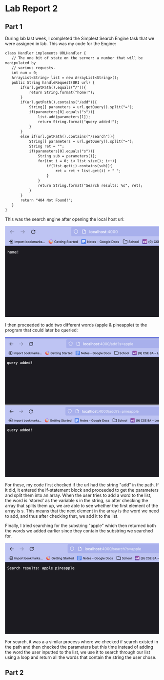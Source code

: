 # Lab Report 2

## Part 1
During lab last week, I completed the Simplest Search Engine task that we were assigned in lab. This was my code for the Engine:

```
class Handler implements URLHandler {
   // The one bit of state on the server: a number that will be manipulated by
   // various requests.
   int num = 0;
   ArrayList<String> list = new ArrayList<String>();
   public String handleRequest(URI url) {
       if(url.getPath().equals(“/")){
           return String.format("home!");
       }
       if(url.getPath().contains("/add")){
           String[] parameters = url.getQuery().split("=");
           if(parameters[0].equals("s")){
               list.add(parameters[1]);
               return String.format("query added!");
           }
       }
       else if(url.getPath().contains("/search")){
           String[] parameters = url.getQuery().split("=");
           String ret = "";
           if(parameters[0].equals("s")){
               String sub = parameters[1];
               for(int i = 0; i< list.size(); i++){
                   if(list.get(i).contains(sub)){
                       ret = ret + list.get(i) + " ";
                   }
               }
               return String.format("Search results: %s", ret);
           }
       }
       return "404 Not Found!";
   }
}

```

This was the search engine after opening the local host url:

![Image](lab2ss/home.png)

I then proceeded to add two different words (apple & pineapple) to the program that could later be queried:

![Image](lab2ss/apple.png)
![Image](lab2ss/pineapple.png)

For these, my code first checked if the url had the string "add" in the path. If it did, it entered the if-statement block and proceeded to get the parameters and split them into an array. When the user tries to add a word to the list, the word is 'stored' as the variable s in the string, so after checking the array that splits them up, we are able to see whether the first element of the array is s. This means that the next element in the array is the word we need to add, and thus after checking that, we add it to the list.

Finally, I tried searching for the substring "apple" which then returned both the words we added earlier since they contain the substring we searched for.

![Image](lab2ss/search.png)

For search, it was a a similar process where we checked if search existed in the path and then checked the parameters but this time instead of adding the word the user inputted to the list, we use it to search through our list using a loop and return all the words that contain the string the user chose.

## Part 2